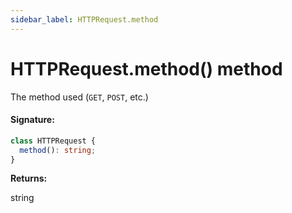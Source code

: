 ```yaml
---
sidebar_label: HTTPRequest.method
---
```


# HTTPRequest.method() method

The method used (`GET`, `POST`, etc.)

#### Signature:

```typescript
class HTTPRequest {
  method(): string;
}
```

**Returns:**

string
